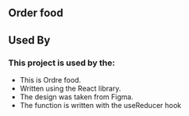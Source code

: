 
## Order food
## Used By

### This project is used by the:
- This is Ordre food.
- Written using the React library.
- The design was taken from Figma.
- The function is written with the useReducer hook



